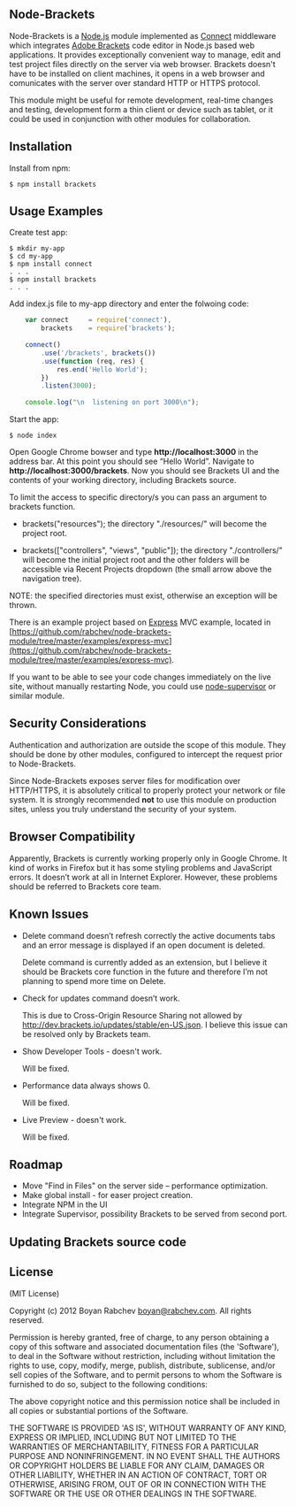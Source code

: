 Node-Brackets
-------------

Node-Brackets is a [Node.js](http://nodejs.org) module implemented as [Connect](http://www.senchalabs.org/connect/) middleware which 
integrates [Adobe Brackets](http://brackets.io/) code editor in Node.js based web applications. 
It provides exceptionally convenient way to manage, edit and test project files 
directly on the server via web browser. Brackets doesn't have to be installed on 
client machines, it opens in a web browser and comunicates with the server over
standard HTTP or HTTPS protocol.

This module might be useful for remote development, real-time changes and testing, 
development form a thin client or device such as tablet, or it could be used in 
conjunction with other modules for collaboration.

Installation
------------

Install from npm:

    $ npm install brackets

Usage Examples
--------------

Create test app:

    $ mkdir my-app
    $ cd my-app
    $ npm install connect
    . . .
    $ npm install brackets
    . . .
    
Add index.js file to my-app directory and enter the folwoing code:

```js
    var connect     = require('connect'),
        brackets    = require('brackets');
        
    connect()
        .use('/brackets', brackets())
        .use(function (req, res) {
            res.end('Hello World');
        })
        .listen(3000);
    
    console.log("\n  listening on port 3000\n");
```
    
Start the app:
    
    $ node index
    
Open Google Chrome bowser and type **http://localhost:3000** in the address bar. 
At this point you should see “Hello World”. Navigate to **http://localhost:3000/brackets**. 
Now you should see Brackets UI and the contents of your working directory, including Brackets source.

To limit the access to specific directory/s you can pass an argument to brackets function.

* brackets("resources"); 
  the directory "./resources/" will become the project root.

* brackets(\["controllers", "views", "public"\]); 
  the directory "./controllers/" will become the initial project root and the other folders will be accessible via
  Recent Projects dropdown (the small arrow above the navigation tree).
  
NOTE: the specified directories must exist, otherwise an exception will be thrown.

There is an example project based on [Express](http://expressjs.com/) MVC example, 
located in [https://github.com/rabchev/node-brackets-module/tree/master/examples/express-mvc](https://github.com/rabchev/node-brackets-module/tree/master/examples/express-mvc).

If you want to be able to see your code changes immediately on the live site, without manually restarting Node, 
you could use [node-supervisor](https://github.com/isaacs/node-supervisor) or similar module.

Security Considerations
-----------------------

Authentication and authorization are outside the scope of this module.
They should be done by other modules, configured to intercept the request prior to Node-Brackets.

Since Node-Brackets exposes server files for modification over HTTP/HTTPS, it is absolutely critical to 
properly protect your network or file system. It is strongly recommended **not** to use this module on
production sites, unless you truly understand the security of your system.

Browser Compatibility
---------------------

Apparently, Brackets is currently working properly only in Google Chrome. 
It kind of works in Firefox but it has some styling problems and JavaScript errors. 
It doesn’t work at all in Internet Explorer. 
However, these problems should be referred to Brackets core team.

Known Issues
------------

* Delete command doesn’t refresh correctly the active documents tabs and an error 
  message is displayed if an open document is deleted.
  
  Delete command is currently added as an extension, but I believe it should be Brackets core 
  function in the future and therefore I’m not planning to spend more time on Delete.
  
* Check for updates command doesn’t work.

  This is due to Cross-Origin Resource Sharing not allowed by http://dev.brackets.io/updates/stable/en-US.json.
  I believe this issue can be resolved only by Brackets team.
  
* Show Developer Tools - doesn't work.

  Will be fixed.
  
* Performance data always shows 0.

  Will be fixed.

* Live Preview - doesn't work.

  Will be fixed.

Roadmap
-------

* Move "Find in Files" on the server side – performance optimization.
* Make global install - for easer project creation.
* Integrate NPM in the UI
* Integrate Supervisor, possibility Brackets to be served from second port.

Updating Brackets source code
-----------------------------

License
-------

(MIT License)

Copyright (c) 2012 Boyan Rabchev <boyan@rabchev.com>. All rights reserved.

Permission is hereby granted, free of charge, to any person obtaining
a copy of this software and associated documentation files (the
'Software'), to deal in the Software without restriction, including
without limitation the rights to use, copy, modify, merge, publish,
distribute, sublicense, and/or sell copies of the Software, and to
permit persons to whom the Software is furnished to do so, subject to
the following conditions:

The above copyright notice and this permission notice shall be
included in all copies or substantial portions of the Software.

THE SOFTWARE IS PROVIDED 'AS IS', WITHOUT WARRANTY OF ANY KIND,
EXPRESS OR IMPLIED, INCLUDING BUT NOT LIMITED TO THE WARRANTIES OF
MERCHANTABILITY, FITNESS FOR A PARTICULAR PURPOSE AND NONINFRINGEMENT.
IN NO EVENT SHALL THE AUTHORS OR COPYRIGHT HOLDERS BE LIABLE FOR ANY
CLAIM, DAMAGES OR OTHER LIABILITY, WHETHER IN AN ACTION OF CONTRACT,
TORT OR OTHERWISE, ARISING FROM, OUT OF OR IN CONNECTION WITH THE
SOFTWARE OR THE USE OR OTHER DEALINGS IN THE SOFTWARE.